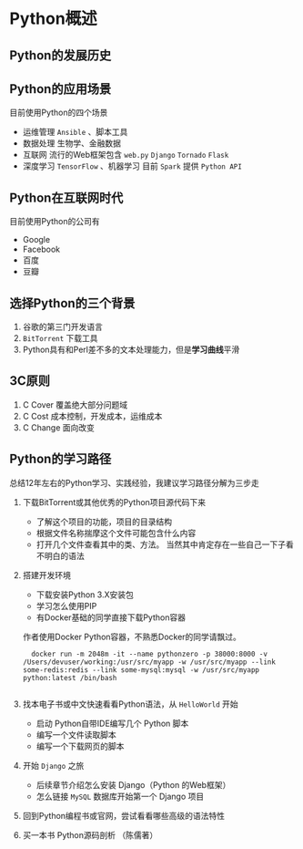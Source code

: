 Python概述
==========

Python的发展历史
----------------

Python的应用场景
----------------

目前使用Python的四个场景

-	运维管理 `Ansible` 、脚本工具
-	数据处理 生物学、金融数据
-	互联网 流行的Web框架包含 `web.py` `Django` `Tornado` `Flask`
-	深度学习 `TensorFlow` 、机器学习 目前 `Spark` 提供 `Python API`

Python在互联网时代
------------------

目前使用Python的公司有

-	Google
-	Facebook
-	百度
-	豆瓣

选择Python的三个背景
--------------------

1.	谷歌的第三门开发语言
2.	`BitTorrent` 下载工具
3.	Python具有和Perl差不多的文本处理能力，但是**学习曲线**平滑

3C原则
------

1.	C Cover 覆盖绝大部分问题域
2.	C Cost 成本控制，开发成本，运维成本
3.	C Change 面向改变

Python的学习路径
----------------

总结12年左右的Python学习、实践经验，我建议学习路径分解为三步走

1.	下载BitTorrent或其他优秀的Python项目源代码下来

	-	了解这个项目的功能，项目的目录结构
	-	根据文件名称揣摩这个文件可能包含什么内容
	-	打开几个文件查看其中的类、方法。 当然其中肯定存在一些自己一下子看不明白的语法

2.	搭建开发环境

	-	下载安装Python 3.X安装包
	-	学习怎么使用PIP
	-	有Docker基础的同学直接下载Python容器

	作者使用Docker Python容器，不熟悉Docker的同学请飘过。

	```
	  docker run -m 2048m -it --name pythonzero -p 38000:8000 -v /Users/devuser/working:/usr/src/myapp -w /usr/src/myapp --link some-redis:redis --link some-mysql:mysql -w /usr/src/myapp python:latest /bin/bash


	```

3.	找本电子书或中文快速看看Python语法，从 `HelloWorld` 开始

	-	启动 Python自带IDE编写几个 Python 脚本
	-	编写一个文件读取脚本
	-	编写一个下载网页的脚本

4.	开始 `Django` 之旅

	-	后续章节介绍怎么安装 Django（Python 的Web框架）
	-	怎么链接 `MySQL` 数据库开始第一个 Django 项目

5.	回到Python编程书或官网，尝试看看哪些高级的语法特性

6.	买一本书 Python源码剖析 （陈儒著）
